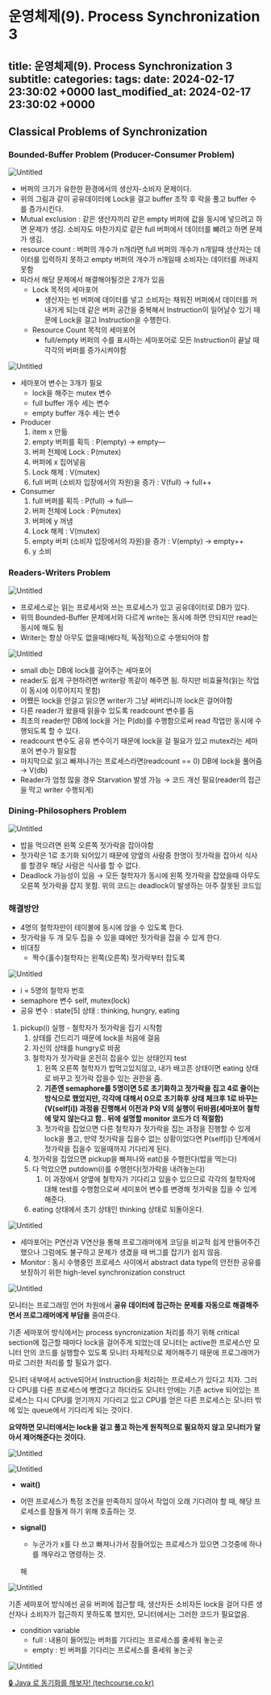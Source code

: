 # 운영체제(9). Process Synchronization 3
title: 운영체제(9). Process Synchronization 3
subtitle: 
categories: 
tags: 
date: 2024-02-17 23:30:02 +0000
last_modified_at: 2024-02-17 23:30:02 +0000
---

## Classical Problems of Synchronization

### Bounded-Buffer Problem (Producer-Consumer Problem)

![Untitled](/OS/Process%20Management/%EC%9A%B4%EC%98%81%EC%B2%B4%EC%A0%9C9/assets/images/2024-02-17-%EC%9A%B4%EC%98%81%EC%B2%B4%EC%A0%9C-9--Process-Synchronization-3/Untitled.png)

- 버퍼의 크기가 유한한 환경에서의 생산자-소비자 문제이다.
- 위의 그림과 같이 공유데이터에 Lock을 걸고 buffer 조작 후 락을 풀고 buffer 수를 증가시킨다.
- Mutual exclusion :  같은 생산자끼리 같은 empty 버퍼에 값을 동시에 넣으려고 하면 문제가 생김. 소비자도 마찬가지로 같은 full 버퍼에서 데이터를 뺴려고 하면 문제가 생김.
- resource count : 버퍼의 개수가 n개라면 full 버퍼의 개수가 n개일때 생산자는 데이터를 입력하지 못하고 empty 버퍼의 개수가 n개일때 소비자는 데이터를 꺼내지 못함
- 따라서 해당 문제에서 해결해야될것은 2개가 있음
    - Lock 목적의 세마포어
        - 생산자는 빈 버퍼에 데이터를 넣고 소비자는 채워진 버퍼에서 데이터를 꺼내가게 되는데 같은 버퍼 공간을 중복해서 Instruction이 일어날수 있기 때문에 Lock을 걸고 Instruction을 수행한다.
    - Resource Count 목적의 세마포어
        - full/empty 버퍼의 수를 표시하는 세마포어로 모든 Instruction이 끝날 때 각각의 버퍼를 증가시켜야함
        

![Untitled](/OS/Process%20Management/%EC%9A%B4%EC%98%81%EC%B2%B4%EC%A0%9C9/assets/images/2024-02-17-%EC%9A%B4%EC%98%81%EC%B2%B4%EC%A0%9C-9--Process-Synchronization-3/Untitled%201.png)

- 세마포어 변수는 3개가 필요
    - lock을 해주는 mutex 변수
    - full buffer 개수 세는 변수
    - empty buffer 개수 세는 변수
- Producer
    1. item x 만듦
    2. empty 버퍼를 획득 : P(empty) → empty—
    3. 버퍼 전체에 Lock : P(mutex)
    4. 버퍼에 x 집어넣음
    5. Lock 해제 : V(mutex)
    6. full 버퍼 (소비자 입장에서의 자원)을 증가 : V(full) → full++
- Consumer
    1. full 버퍼를 획득 : P(full) → full—
    2. 버퍼 전체에 Lock : P(mutex)
    3. 버퍼에 y 꺼냄
    4. Lock 해제 : V(mutex)
    5. empty 버퍼 (소비자 입장에서의 자원)을 증가 : V(empty) → empty++
    6. y 소비

### Readers-Writers Problem

![Untitled](/OS/Process%20Management/%EC%9A%B4%EC%98%81%EC%B2%B4%EC%A0%9C9/assets/images/2024-02-17-%EC%9A%B4%EC%98%81%EC%B2%B4%EC%A0%9C-9--Process-Synchronization-3/Untitled%202.png)

- 프로세스로는 읽는 프로세서와 쓰는 프로세스가 있고 공유데이터로 DB가 있다.
- 위의 Bounded-Buffer 문제에서와 다르게 write는 동시에 하면 안되지만 read는 동시에 해도 됨
- Writer는 항상 아무도 없을때(배타적, 독점적)으로 수행되어야 함

![Untitled](/OS/Process%20Management/%EC%9A%B4%EC%98%81%EC%B2%B4%EC%A0%9C9/assets/images/2024-02-17-%EC%9A%B4%EC%98%81%EC%B2%B4%EC%A0%9C-9--Process-Synchronization-3/Untitled%203.png)

- small db는 DB에 lock를 걸어주는 세마포어
- reader도 쉽게 구현하려면 writer랑 똑같이 해주면 됨. 하지만 비효율적(읽는 작업이 동시에 이루어지지 못함)
- 어쨌든 lock을 안걸고 읽으면 writer가 그냥 써버리니까 lock은 걸어야함
- 다른 reader가 왔을때 읽을수 있도록 readcount 변수를 둠
- 최초의 reader만 DB에 lock을 거는 P(db)를 수행함으로써 read 작업만 동시에 수행되도록 할 수 있다.
- readcount 변수도 공유 변수이기 때문에 lock을 걸 필요가 있고 mutex라는 세마포어 변수가 필요함
- 마지막으로 읽고 빠져나가는 프로세스라면(readcount == 0) DB에 lock을 풀어줌 → V(db)
- Reader가 엄청 많을 경우 Starvation 발생 가능 → 코드 개선 필요(reader의 접근을 막고 writer 수행되게)

### Dining-Philosophers Problem

![Untitled](/OS/Process%20Management/%EC%9A%B4%EC%98%81%EC%B2%B4%EC%A0%9C9/assets/images/2024-02-17-%EC%9A%B4%EC%98%81%EC%B2%B4%EC%A0%9C-9--Process-Synchronization-3/Untitled%204.png)

- 밥을 먹으려면 왼쪽 오른쪽 젓가락을 잡아야함
- 젓가락은 1로 초기화 되어있기 때문에 양옆의 사람중 한명이 젓가락을 잡아서 식사를 할경우 해당 사람은 식사를 할 수 없다.
- Deadlock 가능성이 있음 → 모든 철학자가 동시에 왼쪽 젓가락을 잡았을때 아무도 오른쪽 젓가락을 잡지 못함. 위의 코드는 deadlock이 발생하는 아주 잘못된 코드임

### 해결방안

- 4명의 철학자만이 테이블에 동시에 앉을 수 있도록 한다.
- 젓가락을 두 개 모두 집을 수 있을 떄에만 젓가락을 잡을 수 있게 한다.
- 비대칭
    - 짝수(홀수)철학자는 왼쪽(오른쪽) 젓가락부터 잡도록

![Untitled](/OS/Process%20Management/%EC%9A%B4%EC%98%81%EC%B2%B4%EC%A0%9C9/assets/images/2024-02-17-%EC%9A%B4%EC%98%81%EC%B2%B4%EC%A0%9C-9--Process-Synchronization-3/Untitled%205.png)

- i = 5명의 철학자 번호
- semaphore 변수 self, mutex(lock)
- 공유 변수 : state[5] 상태 : thinking, hungry, eating

1. pickup(i) 실행 - 철학자가 젓가락을 집기 시작함
    1. 상태를 건드리기 때문에 lock을 처음에 걸음
    2. 자신의 상태를 hungry로 바꿈
    3. 철학자가 젓가락을 온전히 잡을수 있는 상태인지 test
        1. 왼쪽 오른쪽 철학자가 밥먹고있지않고, 내가 배고픈 상태이면 eating 상태로 바꾸고 젓가락 잡을수 있는 권한을 줌.
        2. **기존엔 semaphore를 5명이면 5로 초기화하고 젓가락을 집고 4로 줄이는 방식으로 했었지만, 각각에 대해서 0으로 초기화후 상태 체크후 1로 바꾸는(V(self[i]) 과정을 진행해서 이전과 P와 V의 실행이 뒤바뀜(세마포어 철학에 맞지 않는다고 함.. 뒤에 설명할 monitor 코드가 더 적절함)**
        3. 젓가락을 집었으면 다른 철학자가 젓가락을 집는 과정을 진행할 수 있게 lock을 풀고, 만약 젓가락을 집을수 없는 상황이었다면 P(self[i]) 단계에서 젓가락을 집을수 있을때까지 기다리게 된다.
    4. 젓가락을 집었으면 pickup을 빠져나와 eat()을 수행한다(밥을 먹는다)
    5. 다 먹었으면 putdown(i)를 수행한다(젓가락을 내려놓는다)
        1. 이 과정에서 양옆에 철학자가 기다리고 있을수 있으므로 각각의 철학자에 대해 test를 수행함으로써 세미포어 변수를 변경해 젓가락을 집을 수 있게 해준다.
    6. eating 상태에서 초기 상태인 thinking 상태로 되돌아온다.
    

![Untitled](/OS/Process%20Management/%EC%9A%B4%EC%98%81%EC%B2%B4%EC%A0%9C9/assets/images/2024-02-17-%EC%9A%B4%EC%98%81%EC%B2%B4%EC%A0%9C-9--Process-Synchronization-3/Untitled%206.png)

- 세마포어는 P연산과 V연산을 통해 프로그래머에게 코딩을 비교적 쉽게 만들어주긴 했으나 그럼에도 불구하고 문제가 생겼을 때 버그를 잡기가 쉽지 않음.
- Monitor : 동시 수행중인 프로세스 사이에서 abstract data type의 안전한 공유를 보장하기 위한 high-level synchronization construct

![Untitled](/OS/Process%20Management/%EC%9A%B4%EC%98%81%EC%B2%B4%EC%A0%9C9/assets/images/2024-02-17-%EC%9A%B4%EC%98%81%EC%B2%B4%EC%A0%9C-9--Process-Synchronization-3/Untitled%207.png)

모니터는 프로그래밍 언어 차원에서 **공유 데이터에 접근하는 문제를 자동으로 해결해주면서 프로그래머에게 부담을** 줄여준다.

기존 세마포어 방식에서는 process syncronization 처리를 하기 위해 critical section에 접근할 때마다 lock을 걸어주게 되었는데 모니터는 active한 프로세스만 모니터 안의 코드를 실행할수 있도록 모니터 자체적으로 제어해주기 때문에 프로그래머가 따로 그러한 처리를 할 필요가 없다.

모니터 내부에서 active되어서 Instruction을 처리하는 프로세스가 있다고 치자. 그러다 CPU를 다른 프로세스에 뺏겼다고 하더라도 모니터 안에는 기존 active 되어있는 프로세스는 다시 CPU를 얻기까지 기다리고 있고 CPU를 얻은 다른 프로세스는 모니터 밖에 있는 queue에서 기다리게 되는 것이다.

**요약하면 모니터에서는 lock을 걸고 풀고 하는게 원칙적으로 필요하지 않고 모니터가 알아서 제어해준다는 것이다.**

![Untitled](/OS/Process%20Management/%EC%9A%B4%EC%98%81%EC%B2%B4%EC%A0%9C9/assets/images/2024-02-17-%EC%9A%B4%EC%98%81%EC%B2%B4%EC%A0%9C-9--Process-Synchronization-3/Untitled%208.png)

![Untitled](/OS/Process%20Management/%EC%9A%B4%EC%98%81%EC%B2%B4%EC%A0%9C9/assets/images/2024-02-17-%EC%9A%B4%EC%98%81%EC%B2%B4%EC%A0%9C-9--Process-Synchronization-3/Untitled%209.png)

- **wait()**
- 어떤 프로세스가 특정 조건을 만족하지 않아서 작업이 오래 기다려야 할 때, 해당 프로세스를 잠들게 하기 위해 호출하는 것.
- **signal()**
    - 누군가가 x를 다 쓰고 빠져나가서 잠들어있는 프로세스가 있으면 그것중에 하나를 깨우라고 명령하는 것.
    
    해
    

![Untitled](/OS/Process%20Management/%EC%9A%B4%EC%98%81%EC%B2%B4%EC%A0%9C9/assets/images/2024-02-17-%EC%9A%B4%EC%98%81%EC%B2%B4%EC%A0%9C-9--Process-Synchronization-3/Untitled%2010.png)

기존 세마포어 방식에선 공유 버퍼에 접근할 때, 생산자든 소비자든 lock을 걸어 다른 생산자나 소비자가 접근하지 못하도록 했지만, 모니터에서는 그러한 코드가 필요없음.

- condition variable
    - full : 내용이 들어있는 버퍼를 기다리는 프로세스를 줄세워 놓는곳
    - empty : 빈 버퍼를 기다리는 프로세스를 줄세워 놓는곳

![Untitled](/OS/Process%20Management/%EC%9A%B4%EC%98%81%EC%B2%B4%EC%A0%9C9/assets/images/2024-02-17-%EC%9A%B4%EC%98%81%EC%B2%B4%EC%A0%9C-9--Process-Synchronization-3/Untitled%2011.png)

[🔒 Java 로 동기화를 해보자! (techcourse.co.kr)](https://tecoble.techcourse.co.kr/post/2021-10-23-java-synchronize/)